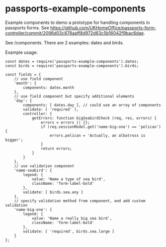 # passports-example-components
Example components to demo a prototype for handling components in passports forms. See https://github.com/UKHomeOffice/passports-form-controller/commit/2096d03c878aaff8d972d63c5b16042f9bac6dae.

See /components. There are 2 examples: dates and birds.

Example usage:
```
const dates = require('passports-example-components').dates;
const birds = require('passports-example-components').birds;

const fields = {
    // use field component
    'month': {
        components: dates.month
    },
    // use field component but specify additional elements
    'day': {
        components: [ dates.day ], // could use an array of components
        validate: [ 'required' ],
        controller: {
            getErrors: function bigSeabirdCheck (req, res, errors) {
                errors = errors || {};
                if (req.sessionModel.get('name-big-one') == 'pelican') {
                    errors.pelican = 'Actually, an albatross is bigger';
                }
                return errors;
            }
        }
    },
    // use validation component
    'name-seabird': {
        legend: {
            value: 'Name a type of sea bird',
            className: 'form-label-bold'
        },
        validate: [ birds.sea.any ]
    },
    // specify validation method from component, and add custom validation
    'name-big-one': {
        legend: {
            value: 'Name a really big sea bird',
            className: 'form-label-bold'
        },
        validate: [ 'required', birds.sea.large ]
    }
};
```